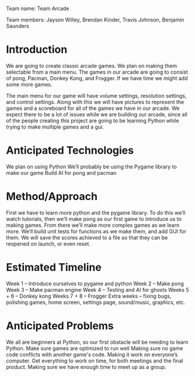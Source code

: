 Team name: Team Arcade
 
Team members: Jayson Willey, Brendan Kinder, Travis Johnson, Benjamin Saunders
 
# Introduction
 
We are going to create classic arcade games. We plan on making them selectable from a main menu. The games in our arcade are going to consist of pong, Pacman, Donkey Kong, and Frogger. If we have time we might add some more games. 
 
The main menu for our game will have volume settings, resolution settings, and control settings. Along with this we will have pictures to represent the games and a scoreboard for all of the games we have in our arcade. We expect there to be a lot of issues while we are building our arcade, since all of the people creating this project are going to be learning Python while trying to make multiple games and a gui. 
 
# Anticipated Technologies
 
We plan on using Python
We’ll probably be using the Pygame library to make our game
Build AI for pong and pacman
 
# Method/Approach
 
First we have to learn more python and the pygame library. To do this we’ll watch tutorials, then we’ll make pong as our first game to introduce us to making games. From there we’ll make more complex games as we learn more. We’ll build unit tests for functions as we make them, and add GUI for them. We will save the scores achieved to a file so that they can be reopened on launch, or even reset.
 
# Estimated Timeline
 
Week 1 – Introduce ourselves to pygame and python
Week 2 – Make pong
Week 3 – Make pacman engine
Week 4 – Testing and AI for ghosts
Weeks 5 + 6 – Donkey kong
Weeks 7 + 8 – Frogger
Extra weeks – fixing bugs, polishing games, home screen, settings page, sound/music, graphics, etc.
 
# Anticipated Problems
 
We all are beginners at Python, so our first obstacle will be needing to learn Python.
Make sure games are optimized to run well
Making sure no game code conflicts with another game's code.
Making it work on everyone’s computer.
Get everything to work on time, for both meetings and the final product.
Making sure we have enough time to meet up as a group. 